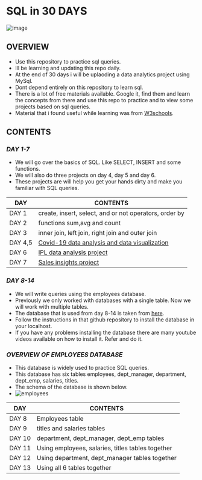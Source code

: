 # SQL in 30 DAYS
![image](https://user-images.githubusercontent.com/66214509/129874516-8a7beb71-d67e-4342-8981-229c03057ba2.png)

## OVERVIEW
* Use this repository to practice sql queries.
* Ill be learning and updating this repo daily.
* At the end of 30 days i will be uplaoding a data analytics project using MySql.
* Dont depend entirely on this repository to learn sql.
* There is a lot of free materials available. Google it, find them and learn the concepts from there and use this repo to practice and to view some projects based on sql queries.
* Material that i found useful while learning was from [W3schools](https://www.w3schools.com/sql/).

## CONTENTS

### *DAY 1-7*
* We will go over the basics of SQL. Like SELECT, INSERT and some functions.
* We will also do three projects on day 4, day 5 and day 6.
* These projects are will help you get your hands dirty and make you familiar with SQL queries.

|   DAY     | CONTENTS                                                                                                                      |
|----       | -----                                                                                                                         |
|  DAY 1    | create, insert, select, and or not operators, order by                                                                        |
|  DAY 2    | functions sum,avg and count                                                                                                   |
|  DAY 3    | inner join, left join, right join and outer join                                                                              |
|  DAY 4,5  | [Covid-19 data analysis and data visualization](https://github.com/srikanth2102/COVID-19-Data-Analysis-and-Data-Visualisation)|
|  DAY 6    | [IPL data analysis project](https://github.com/srikanth2102/IPL_DATA_ANALYSIS)                                                |
|  DAY 7    | [Sales insights project](https://github.com/srikanth2102/SALES_INSIGHTS)                                                      |

### *DAY 8-14*
* We will write queries using the employees database.
* Previously we only worked with databases with a single table. Now we will work with multiple tables.
* The database that is used from day 8-14 is taken from [here](https://github.com/datacharmer/test_db).
* Follow the instructions in that github repository to install the database in your localhost.
* If you have any problems installing the database there are many youtube videos available on how to install it. Refer and do it.

### *OVERVIEW OF EMPLOYEES DATABASE*
* This database is widely used to practice SQL queries.
* This database has six tables employees, dept_manager, department, dept_emp, salaries, titles.
* The schema of the database is shown below.
* ![employees](https://user-images.githubusercontent.com/66214509/129860214-ce98c410-f6fa-4813-b498-b9f5c7e27ec3.jpg)

|DAY      |  CONTENTS                                                 |
|----     |-----                                                      |
|DAY 8    |  Employees table                                          |
|DAY 9    |  titles and salaries tables                               |
|DAY 10   |  department, dept_manager, dept_emp tables                |
|DAY 11   |  Using employees, salaries, titles tables together        |
|DAY 12   |  Using  department, dept_manager tables together|
|DAY 13   |  Using all 6 tables together                              |
